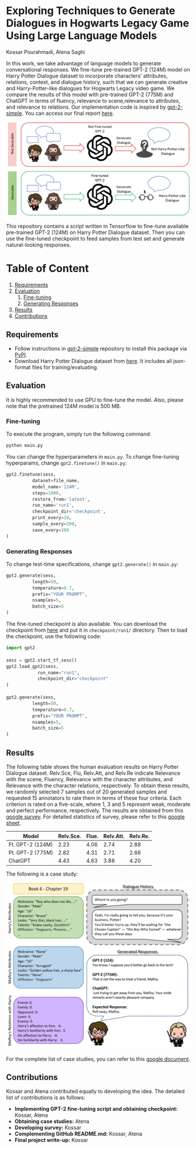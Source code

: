 # Exploring Techniques to Generate Dialogues in Hogwarts Legacy Game Using Large Language Models

Kossar Pourahmadi, Atena Saghi <br/>

In this work, we take advantage of language models to generate conversational responses. We fine-tune pre-trained GPT-2 (124M) model on Harry Potter Dialogue dataset to incorporate characters’ attributes, relations, context, and dialogue history, such that we can generate creative and Harry-Potter-like dialogues for Hogwarts Legacy video game. We compare the results of this model with pre-trained GPT-2 (775M) and ChatGPT in terms of fluency, relevance to scene,relevance to attributes, and relevance to relations. Our implementation code is inspired by [gpt-2-simple](https://github.com/minimaxir/gpt-2-simple). You can access our final report [here](report/ECS_289_ACM_SIGPLAN_Conf.pdf).

![teaser](images/Teaser.jpg)


This repository contains a script written in Tensorflow to fine-tune available pre-trained GPT-2 (124M) on Harry Potter Dialogue dataset. Then you can use the fine-tuned checkpoint to feed samples from test set and generate natural-looking responses.

# Table of Content

1. [Requirements](#Requirements)
2. [Evaluation](#Evaluation)
	1. [Fine-tuning](#ft)
	2. [Generating Responses](#inference)
3. [Results](#results)
4. [Contributions](#contributions)


## Requirements <a name="Requirements"></a>

* Follow instructions in [gpt-2-simple](https://github.com/minimaxir/gpt-2-simple#install) repository to install this package via [PyPI](https://pypi.org/project/gpt-2-simple/).
* Download Harry Potter Dialogue dataset from [here](https://github.com/nuochenpku/Harry-Potter-Dialogue-Dataset#all_data-download). It includes all json-format files for training/evaluating.


## Evaluation <a name="Evaluation"></a>

It is highly recommended to use GPU to fine-tune the model. Also, please note that the pretrained 124M model is 500 MB. 

### Fine-tuning <a name="ft"></a>

To execute the program, simply run the following command:

```bash
python main.py
```

You can change the hyperparameters in ```main.py```. To change fine-tuning hyperparams, change ```gpt2.finetune()``` in ```main.py```:

```python
gpt2.finetune(sess,
          dataset=file_name,
          model_name='124M',
          steps=1000,
          restore_from='latest',
          run_name='run1',
          checkpoint_dir='checkpoint',
          print_every=10,
          sample_every=200,
          save_every=300
)
```

### Generating Responses <a name="inference"></a>

To change test-time specifications, change ```gpt2.generate()``` in ```main.py```:

```python
gpt2.generate(sess,
          length=50,
          temperature=0.7,
          prefix="YOUR PROMPT",
          nsamples=5,
          batch_size=5
)
```

The fine-tuned checkpoint is also available. You can download the checkpoint from [here](https://drive.google.com/drive/folders/1c_JEb1W9XaUsaBxDvTvQFC40oRW3SP4E?usp=sharing) and put it in ```checkpoint/run1/``` directory. Then to load the checkpoint, use the following code:

```python
import gpt2

sess = gpt2.start_tf_sess()
gpt2.load_gpt2(sess,
            run_name="run1",
            checkpoint_dir="checkpoint"
)

gpt2.generate(sess,
          length=50,
          temperature=0.7,
          prefix="YOUR PROMPT",
          nsamples=5,
          batch_size=5
)
```

## Results <a name="results"></a>

The following table shows the human evaluation results on Harry Potter Dialogue dataset. Relv.Sce, Flu, Relv.Att, and Relv.Re indicate Relevance with the scene, Fluency, Relevance with the character attributes, and Relevance with the character relations, respectively. To obtain these results, we randomly selected 7 samples out of 20 generated samples and requested 15 annotators to rate them in terms of these four criteria. Each criterion is rated on a five-scale, where 1, 3 and 5 represent weak, moderate and perfect performance, respectively. The results are obtained from this [google survey](https://forms.gle/c9nag78WdYPcPZDn6). For detailed statistics of survey, please refer to this [google sheet](https://docs.google.com/spreadsheets/d/1mFIyB3MKPBxDarxA4BflHsh8HEG2CvzNx6Vq37u5mVo/edit?usp=sharing).

| Model | Relv.Sce. | Flue. |  Relv.Att. | Relv.Re. |
|--------|-------|------|-------|------|
|Ft. GPT-2 (124M) |2.23 | 4.06 | 2.74 | 2.88|
|Pt. GPT-2 (775M) | 2.82 | 4.31 | 2.71 | 2.66|
|ChatGPT          | 4.43 | 4.63 | 3.88 | 4.20|


The following is a case study:

![case_study](images/1-HPD_case_study.jpg)

For the complete list of case studies, you can refer to this [google document](https://docs.google.com/document/d/1nWe-xf7NY-RIbDkbbnYdhSC8n9F0cMzeIz8fDRwGcug/edit?usp=sharing).


## Contributions <a name="contributions"></a>

Kossar and Atena contributed equally to developing the idea. The detailed list of contributions is as follows:

* **Implementing GPT-2 fine-tuning script and obtaining checkpoint:** Kossar, Atena
* **Obtaining case studies:** Atena
* **Developing survey:** Kossar
* **Complementing GitHub README.md:** Kossar, Atena
* **Final project write-up:** Kossar






